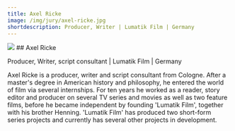 ```yaml
---
title: Axel Ricke
image: /img/jury/axel-ricke.jpg
shortdescription: Producer, Writer | Lumatik Film | Germany
---
```

<img src="/img/jury/axel-ricke.jpg">
## Axel Ricke

Producer, Writer, script consultant | Lumatik Film | Germany

Axel Ricke is a producer, writer and script consultant from Cologne. After a master's degree in American history and philosophy, he entered the world of film via several internships. For ten years he worked as a reader, story editor and producer on several TV series and movies as well as two feature films, before he became independent by founding 'Lumatik Film', together with his brother Henning. 'Lumatik Film' has produced two short-form series projects and currently has several other projects in development. 

